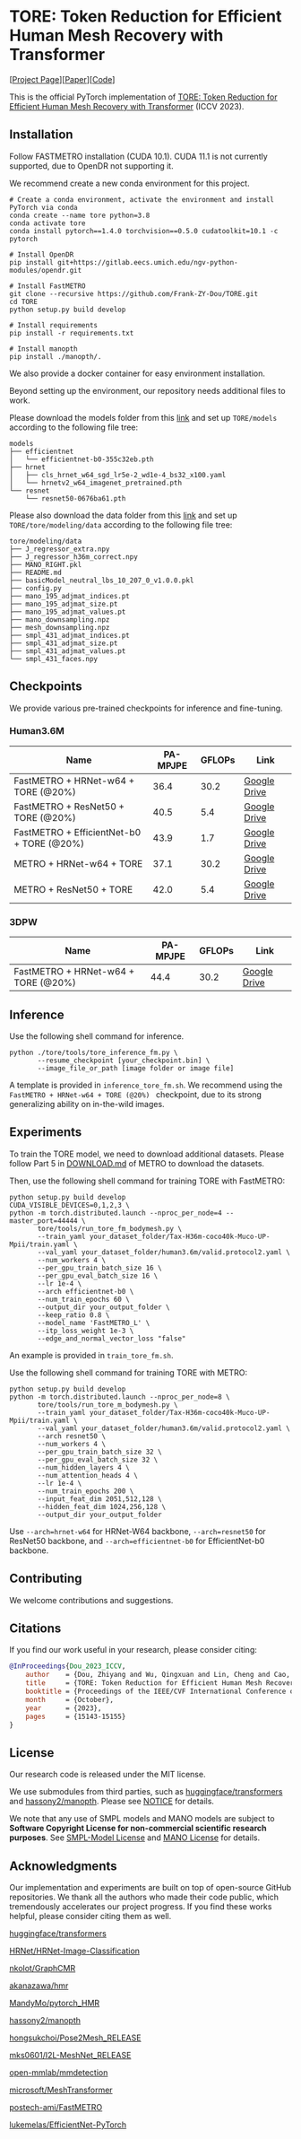 # TORE: Token Reduction for Efficient Human Mesh Recovery with Transformer

[[Project Page](https://frank-zy-dou.github.io/projects/Tore/index.html)][[Paper](https://arxiv.org/abs/2211.10705)][[Code](https://github.com/Frank-ZY-Dou/TORE)]


This is the official PyTorch implementation of [TORE: Token Reduction for Efficient Human Mesh Recovery with Transformer](https://arxiv.org/abs/2211.10705) (ICCV 2023). 


## Installation
Follow FASTMETRO installation (CUDA 10.1). CUDA 11.1 is not currently supported, due to OpenDR not supporting it.

We recommend create a new conda environment for this project.

```
# Create a conda environment, activate the environment and install PyTorch via conda
conda create --name tore python=3.8
conda activate tore
conda install pytorch==1.4.0 torchvision==0.5.0 cudatoolkit=10.1 -c pytorch

# Install OpenDR
pip install git+https://gitlab.eecs.umich.edu/ngv-python-modules/opendr.git

# Install FastMETRO
git clone --recursive https://github.com/Frank-ZY-Dou/TORE.git
cd TORE
python setup.py build develop

# Install requirements
pip install -r requirements.txt

# Install manopth
pip install ./manopth/.
```

We also provide a docker container for easy environment installation.



Beyond setting up the environment, our repository needs additional files to work. 

Please download the models folder from this [link](https://drive.google.com/drive/folders/1yhgKYUy0OxZ5kiC4iiiEWLPYGLwdXLAT?usp=drive_link) and set up `TORE/models` according to the following file tree:

```
models
├── efficientnet
│   └── efficientnet-b0-355c32eb.pth
├── hrnet
│   ├── cls_hrnet_w64_sgd_lr5e-2_wd1e-4_bs32_x100.yaml
│   └── hrnetv2_w64_imagenet_pretrained.pth
└── resnet
    └── resnet50-0676ba61.pth
```

Please also download the data folder from this [link](https://drive.google.com/drive/folders/1oOUqxSMl3vTlObWr7vr8SZQ2Nva-ywAG?usp=drive_link) and set up `TORE/tore/modeling/data` according to the following file tree:

```
tore/modeling/data
├── J_regressor_extra.npy
├── J_regressor_h36m_correct.npy
├── MANO_RIGHT.pkl
├── README.md
├── basicModel_neutral_lbs_10_207_0_v1.0.0.pkl
├── config.py
├── mano_195_adjmat_indices.pt
├── mano_195_adjmat_size.pt
├── mano_195_adjmat_values.pt
├── mano_downsampling.npz
├── mesh_downsampling.npz
├── smpl_431_adjmat_indices.pt
├── smpl_431_adjmat_size.pt
├── smpl_431_adjmat_values.pt
└── smpl_431_faces.npy
```

## Checkpoints

We provide various pre-trained checkpoints for inference and fine-tuning.

### Human3.6M

| Name                                      | PA-MPJPE | GFLOPs | Link                                                         |
| ----------------------------------------- | -------- | ------ | ------------------------------------------------------------ |
| FastMETRO + HRNet-w64 + TORE (@20%)       | 36.4     | 30.2   | [Google Drive](https://drive.google.com/file/d/1mly-hkm3oW_UbGL20cQ-MVJvtpigXAhr/view?usp=drive_link) |
| FastMETRO + ResNet50 + TORE (@20%)        | 40.5     | 5.4    | [Google Drive](https://drive.google.com/file/d/1kPPAESrfl7sI0NvMnXDkwFec6ATqWMrX/view?usp=drive_link) |
| FastMETRO + EfficientNet-b0 + TORE (@20%) | 43.9     | 1.7    | [Google Drive](https://drive.google.com/file/d/1RrXOSRDqWCDzm0s8LDLUZrXvSrzOVQA4/view?usp=drive_link) |
| METRO + HRNet-w64 + TORE                  | 37.1     | 30.2   | [Google Drive](https://drive.google.com/file/d/1fd9isJin_zi_rxNV3okT5B1puw-AfTUr/view?usp=drive_link) |
| METRO + ResNet50 + TORE                   | 42.0     | 5.4    | [Google Drive](https://drive.google.com/file/d/10gQtqWJVdmWmOjMkOTykinLQGTu96sF8/view?usp=drive_link) |

### 3DPW

| Name                                | PA-MPJPE | GFLOPs | Link                                                         |
| ----------------------------------- | -------- | ------ | ------------------------------------------------------------ |
| FastMETRO + HRNet-w64 + TORE (@20%) | 44.4     | 30.2   | [Google Drive](https://drive.google.com/file/d/17icIUL7FUdCMl6cKJNApwhTvrjNBClPN/view?usp=drive_link) |

## Inference
Use the following shell command for inference.

```
python ./tore/tools/tore_inference_fm.py \
       --resume_checkpoint [your_checkpoint.bin] \
       --image_file_or_path [image folder or image file]
```

 A template is provided in `inference_tore_fm.sh`.  We recommend using the `FastMETRO + HRNet-w64 + TORE (@20%) ` checkpoint, due to its strong generalizing ability on in-the-wild images.


## Experiments
To train the TORE model, we need to download additional datasets. Please follow Part 5 in [DOWNLOAD.md](https://github.com/microsoft/MeshTransformer/blob/main/docs/DOWNLOAD.md) of METRO to download the datasets.

Then, use the following shell command for training TORE with FastMETRO:

```
python setup.py build develop
CUDA_VISIBLE_DEVICES=0,1,2,3 \
python -m torch.distributed.launch --nproc_per_node=4 --master_port=44444 \
       tore/tools/run_tore_fm_bodymesh.py \
       --train_yaml your_dataset_folder/Tax-H36m-coco40k-Muco-UP-Mpii/train.yaml \
       --val_yaml your_dataset_folder/human3.6m/valid.protocol2.yaml \
       --num_workers 4 \
       --per_gpu_train_batch_size 16 \
       --per_gpu_eval_batch_size 16 \
       --lr 1e-4 \
       --arch efficientnet-b0 \
       --num_train_epochs 60 \
       --output_dir your_output_folder \
       --keep_ratio 0.8 \
       --model_name 'FastMETRO_L' \
       --itp_loss_weight 1e-3 \
       --edge_and_normal_vector_loss "false"
```

An example is provided in `train_tore_fm.sh`.

Use the following shell command for training TORE with METRO:

```
python setup.py build develop
python -m torch.distributed.launch --nproc_per_node=8 \
       tore/tools/run_tore_m_bodymesh.py \
       --train_yaml your_dataset_folder/Tax-H36m-coco40k-Muco-UP-Mpii/train.yaml \
       --val_yaml your_dataset_folder/human3.6m/valid.protocol2.yaml \
       --arch resnet50 \
       --num_workers 4 \
       --per_gpu_train_batch_size 32 \
       --per_gpu_eval_batch_size 32 \
       --num_hidden_layers 4 \
       --num_attention_heads 4 \
       --lr 1e-4 \
       --num_train_epochs 200 \
       --input_feat_dim 2051,512,128 \
       --hidden_feat_dim 1024,256,128 \
       --output_dir your_output_folder
```

Use `--arch=hrnet-w64` for HRNet-W64 backbone, `--arch=resnet50`  for ResNet50 backbone, and `--arch=efficientnet-b0`  for EfficientNet-b0 backbone.

## Contributing 

We welcome contributions and suggestions. 


## Citations
If you find our work useful in your research, please consider citing:

```bibtex
@InProceedings{Dou_2023_ICCV,
    author    = {Dou, Zhiyang and Wu, Qingxuan and Lin, Cheng and Cao, Zeyu and Wu, Qiangqiang and Wan, Weilin and Komura, Taku and Wang, Wenping},
    title     = {TORE: Token Reduction for Efficient Human Mesh Recovery with Transformer},
    booktitle = {Proceedings of the IEEE/CVF International Conference on Computer Vision (ICCV)},
    month     = {October},
    year      = {2023},
    pages     = {15143-15155}
}
```


## License

Our research code is released under the MIT license. 

We use submodules from third parties, such as [huggingface/transformers](https://github.com/huggingface/transformers) and [hassony2/manopth](https://github.com/hassony2/manopth). Please see [NOTICE](NOTICE.md) for details. 

We note that any use of SMPL models and MANO models are subject to **Software Copyright License for non-commercial scientific research purposes**. See [SMPL-Model License](https://smpl.is.tue.mpg.de/modellicense) and [MANO License](https://mano.is.tue.mpg.de/license) for details.



## Acknowledgments

Our implementation and experiments are built on top of open-source GitHub repositories. We thank all the authors who made their code public, which tremendously accelerates our project progress. If you find these works helpful, please consider citing them as well.

[huggingface/transformers](https://github.com/huggingface/transformers) 

[HRNet/HRNet-Image-Classification](https://github.com/HRNet/HRNet-Image-Classification) 

[nkolot/GraphCMR](https://github.com/nkolot/GraphCMR) 

[akanazawa/hmr](https://github.com/akanazawa/hmr) 

[MandyMo/pytorch_HMR](https://github.com/MandyMo/pytorch_HMR) 

[hassony2/manopth](https://github.com/hassony2/manopth) 

[hongsukchoi/Pose2Mesh_RELEASE](https://github.com/hongsukchoi/Pose2Mesh_RELEASE) 

[mks0601/I2L-MeshNet_RELEASE](https://github.com/mks0601/I2L-MeshNet_RELEASE) 

[open-mmlab/mmdetection](https://github.com/open-mmlab/mmdetection) 

[microsoft/MeshTransformer](https://github.com/microsoft/MeshTransformer)

[postech-ami/FastMETRO](https://github.com/postech-ami/FastMETRO)

[lukemelas/EfficientNet-PyTorch](https://github.com/lukemelas/EfficientNet-PyTorch)